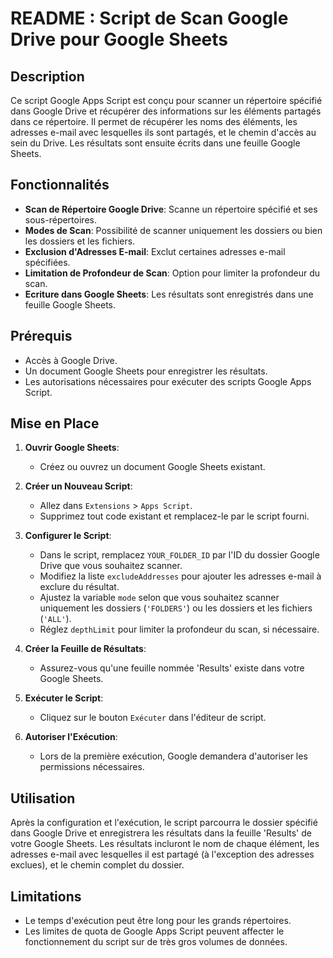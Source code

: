 # README : Script de Scan Google Drive pour Google Sheets

## Description
Ce script Google Apps Script est conçu pour scanner un répertoire spécifié dans Google Drive et récupérer des informations sur les éléments partagés dans ce répertoire. Il permet de récupérer les noms des éléments, les adresses e-mail avec lesquelles ils sont partagés, et le chemin d'accès au sein du Drive. Les résultats sont ensuite écrits dans une feuille Google Sheets.

## Fonctionnalités
- **Scan de Répertoire Google Drive**: Scanne un répertoire spécifié et ses sous-répertoires.
- **Modes de Scan**: Possibilité de scanner uniquement les dossiers ou bien les dossiers et les fichiers.
- **Exclusion d'Adresses E-mail**: Exclut certaines adresses e-mail spécifiées.
- **Limitation de Profondeur de Scan**: Option pour limiter la profondeur du scan.
- **Ecriture dans Google Sheets**: Les résultats sont enregistrés dans une feuille Google Sheets.

## Prérequis
- Accès à Google Drive.
- Un document Google Sheets pour enregistrer les résultats.
- Les autorisations nécessaires pour exécuter des scripts Google Apps Script.

## Mise en Place
1. **Ouvrir Google Sheets**:
   - Créez ou ouvrez un document Google Sheets existant.

2. **Créer un Nouveau Script**:
   - Allez dans `Extensions` > `Apps Script`.
   - Supprimez tout code existant et remplacez-le par le script fourni.

3. **Configurer le Script**:
   - Dans le script, remplacez `YOUR_FOLDER_ID` par l'ID du dossier Google Drive que vous souhaitez scanner.
   - Modifiez la liste `excludeAddresses` pour ajouter les adresses e-mail à exclure du résultat.
   - Ajustez la variable `mode` selon que vous souhaitez scanner uniquement les dossiers (`'FOLDERS'`) ou les dossiers et les fichiers (`'ALL'`).
   - Réglez `depthLimit` pour limiter la profondeur du scan, si nécessaire.

4. **Créer la Feuille de Résultats**:
   - Assurez-vous qu'une feuille nommée 'Results' existe dans votre Google Sheets.

5. **Exécuter le Script**:
   - Cliquez sur le bouton `Exécuter` dans l'éditeur de script.

6. **Autoriser l'Exécution**:
   - Lors de la première exécution, Google demandera d'autoriser les permissions nécessaires.

## Utilisation
Après la configuration et l'exécution, le script parcourra le dossier spécifié dans Google Drive et enregistrera les résultats dans la feuille 'Results' de votre Google Sheets. Les résultats incluront le nom de chaque élément, les adresses e-mail avec lesquelles il est partagé (à l'exception des adresses exclues), et le chemin complet du dossier.

## Limitations
- Le temps d'exécution peut être long pour les grands répertoires.
- Les limites de quota de Google Apps Script peuvent affecter le fonctionnement du script sur de très gros volumes de données.


